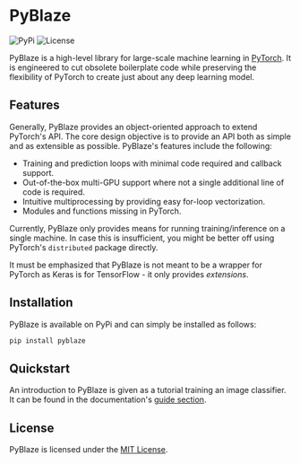 # PyBlaze

![PyPi](https://img.shields.io/pypi/v/pyblaze?label=version)
![License](https://img.shields.io/github/license/borchero/pyblaze?label=license)

PyBlaze is a high-level library for large-scale machine learning in [PyTorch](https://pytorch.org).
It is engineered to cut obsolete boilerplate code while preserving the flexibility of PyTorch to
create just about any deep learning model.

## Features

Generally, PyBlaze provides an object-oriented approach to extend PyTorch's API. The core design
objective is to provide an API both as simple and as extensible as possible. PyBlaze's features
include the following:

* Training and prediction loops with minimal code required and callback support.
* Out-of-the-box multi-GPU support where not a single additional line of code is required.
* Intuitive multiprocessing by providing easy for-loop vectorization.
* Modules and functions missing in PyTorch.

Currently, PyBlaze only provides means for running training/inference on a single machine. In case
this is insufficient, you might be better off using PyTorch's `distributed` package directly.

It must be emphasized that PyBlaze is not meant to be a wrapper for PyTorch as Keras is for
TensorFlow - it only provides *extensions*.

## Installation

PyBlaze is available on PyPi and can simply be installed as follows:

```bash
pip install pyblaze
```

## Quickstart

An introduction to PyBlaze is given as a tutorial training an image classifier. It can be found in
the documentation's [guide section](https://pyblaze.borchero.com/guides/supervised.html).

## License

PyBlaze is licensed under the [MIT License](LICENSE).
